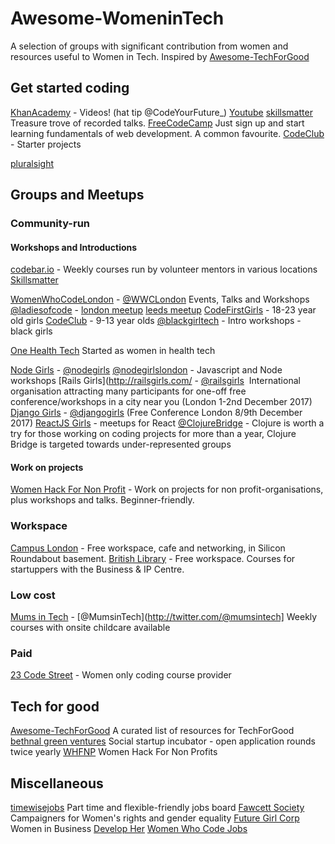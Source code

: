 # Awesome-WomeninTech

A selection of groups with significant contribution from women and resources useful to Women in Tech. Inspired by [Awesome-TechForGood](https://github.com/TechforgoodCAST/awesome-techforgood)

## Get started coding

[KhanAcademy](https://www.khanacademy.org/computing/computer-programming) - Videos! (hat tip @CodeYourFuture_)
[Youtube](https://www.youtube.org)
[skillsmatter](https://skillsmatter.com) Treasure trove of recorded talks.
[FreeCodeCamp](https://www.freecodecamp.org/) Just sign up and start learning fundamentals of web development. A common favourite.
[CodeClub](https://codeclubprojects.org/en-GB/) - Starter projects

[pluralsight](http://pluralsight.co) 

## Groups and Meetups
### Community-run
#### Workshops and Introductions
[codebar.io](codebar.io) - Weekly courses run by volunteer mentors in various locations
[Skillsmatter](https://skillsmatter.com)

[WomenWhoCodeLondon](https://www.meetup.com/Women-Who-Code-London/) - [@WWCLondon](https://twitter.com/WWCLondon) Events, Talks and Workshops
[@ladiesofcode](https://twitter.com/ladiesofcode) - [london meetup](https://www.meetup.com/Ladies-of-Code-UK/) [leeds meetup](https://www.meetup.com/Ladies-of-Code-Leeds/)
[CodeFirstGirls](http://www.codefirstgirls.org.uk/) - 18-23 year old girls
[CodeClub](https://www.codeclub.org.uk/) - 9-13 year olds
[@blackgirltech](https://twitter.com/@blackgirltech) - Intro workshops - black girls

[One Health Tech](https://www.meetup.com/OneHealthTechUK/) Started as women in health tech

[Node Girls](http://nodegirls.io/) - [@nodegirls](http://twitter.com/@nodegirls) [@nodegirlslondon](@nodegirlslondon) - Javascript and Node workshops
[Rails Girls](http://railsgirls.com/ - [@railsgirls](http://twitter.com/@railsgirls)  International organisation attracting many participants for one-off free conference/workshops in a city near you (London 1-2nd December 2017)
[Django Girls](https://djangogirls.org/) - [@djangogirls](http://twitter.com/@djangogirls) (Free Conference London 8/9th December 2017)
[ReactJS Girls](https://twitter.com/ReactJSgirls) - meetups for React
[@ClojureBridge](https://twitter.com/@ClojureBridge) - Clojure is worth a try for those working on coding projects for more than a year, Clojure Bridge is targeted towards under-represented groups


#### Work on projects
[Women Hack For Non Profit](http://womenhackfornonprofit.org) - Work on projects for non profit-organisations, plus workshops and talks. Beginner-friendly.

### Workspace
[Campus London](http://campus.co/) - Free workspace, cafe and networking, in Silicon Roundabout basement.
[British Library](http://bl.uk) - Free workspace. Courses for startuppers with the Business & IP Centre.

### Low cost
[Mums in Tech](https://www.mumsintechnology.co.uk/) - [@MumsinTech](http://twitter.com/@mumsintech] Weekly courses with onsite childcare available

### Paid
[23 Code Street](https://twitter.com/23codestreet) - Women only coding course provider




## Tech for good
[Awesome-TechForGood](https://github.com/TechforgoodCAST/awesome-techforgood) A curated list of resources for TechForGood
[bethnal green ventures](https://bethnalgreenventures.com/) Social startup incubator - open application rounds twice yearly
[WHFNP](http://www.womenhackfornonprofits.com/) Women Hack For Non Profits


## Miscellaneous
[timewisejobs](https://www.timewisejobs.co.uk/) Part time and flexible-friendly jobs board 
[Fawcett Society](https://www.fawcettsociety.org.uk/) Campaigners for Women's rights and gender equality
[Future Girl Corp](https://twitter.com/FutureGirlCorp) Women in Business
[Develop Her](https://twitter.com/developheruk) 
[Women Who Code Jobs](https://www.womenwhocode.com/jobs)
